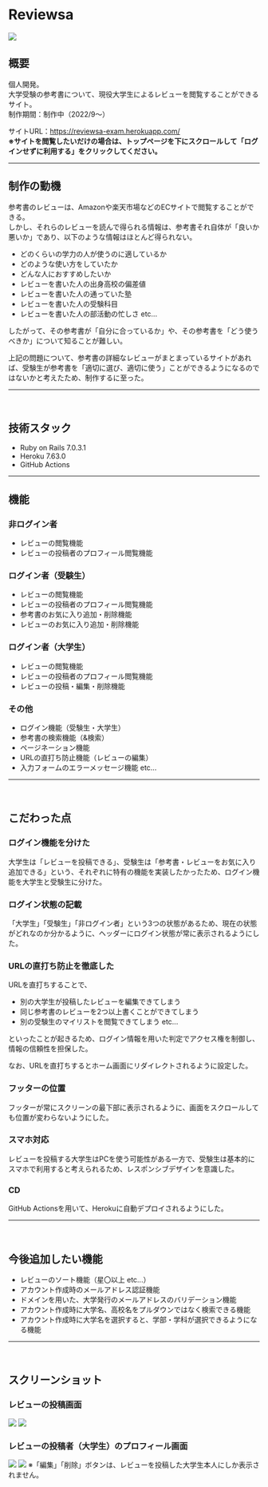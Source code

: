 # Reviewsa
<img src="https://user-images.githubusercontent.com/70557787/192438298-8fe3a089-96ca-4bed-a420-8a7ef6d3d25b.png">

## 概要
個人開発。<br>
大学受験の参考書について、現役大学生によるレビューを閲覧することができるサイト。<br>
制作期間：制作中（2022/9～）<br>

サイトURL：https://reviewsa-exam.herokuapp.com/<br>
**※サイトを閲覧したいだけの場合は、トップページを下にスクロールして「ログインせずに利用する」をクリックしてください。**
<hr>

## 制作の動機
参考書のレビューは、Amazonや楽天市場などのECサイトで閲覧することができる。<br>
しかし、それらのレビューを読んで得られる情報は、参考書それ自体が「良いか悪いか」であり、以下のような情報はほとんど得られない。

- どのくらいの学力の人が使うのに適しているか
- どのような使い方をしていたか
- どんな人におすすめしたいか
- レビューを書いた人の出身高校の偏差値
- レビューを書いた人の通っていた塾
- レビューを書いた人の受験科目
- レビューを書いた人の部活動の忙しさ etc...

したがって、その参考書が「自分に合っているか」や、その参考書を「どう使うべきか」について知ることが難しい。<br>

上記の問題について、参考書の詳細なレビューがまとまっているサイトがあれば、受験生が参考書を「適切に選び、適切に使う」ことができるようになるのではないかと考えたため、制作するに至った。
<hr><br>

## 技術スタック
- Ruby on Rails 7.0.3.1
- Heroku 7.63.0
- GitHub Actions
<hr>

## 機能
### 非ログイン者
- レビューの閲覧機能
- レビューの投稿者のプロフィール閲覧機能

### ログイン者（受験生）
- レビューの閲覧機能
- レビューの投稿者のプロフィール閲覧機能
- 参考書のお気に入り追加・削除機能
- レビューのお気に入り追加・削除機能

### ログイン者（大学生）
- レビューの閲覧機能
- レビューの投稿者のプロフィール閲覧機能
- レビューの投稿・編集・削除機能

### その他
- ログイン機能（受験生・大学生）
- 参考書の検索機能（&検索）
- ページネーション機能
- URLの直打ち防止機能（レビューの編集）
- 入力フォームのエラーメッセージ機能 etc...
<hr><br>

## こだわった点
### ログイン機能を分けた
大学生は「レビューを投稿できる」、受験生は「参考書・レビューをお気に入り追加できる」という、それぞれに特有の機能を実装したかったため、ログイン機能を大学生と受験生に分けた。

### ログイン状態の記載
「大学生」「受験生」「非ログイン者」という3つの状態があるため、現在の状態がどれなのか分かるように、ヘッダーにログイン状態が常に表示されるようにした。

### URLの直打ち防止を徹底した
URLを直打ちすることで、<br>

- 別の大学生が投稿したレビューを編集できてしまう
- 同じ参考書のレビューを2つ以上書くことができてしまう
- 別の受験生のマイリストを閲覧できてしまう etc...

といったことが起きるため、ログイン情報を用いた判定でアクセス権を制御し、情報の信頼性を担保した。<br>

なお、URLを直打ちするとホーム画面にリダイレクトされるように設定した。

### フッターの位置
フッターが常にスクリーンの最下部に表示されるように、画面をスクロールしても位置が変わらないようにした。

### スマホ対応
レビューを投稿する大学生はPCを使う可能性がある一方で、受験生は基本的にスマホで利用すると考えられるため、レスポンシブデザインを意識した。

### CD
GitHub Actionsを用いて、Herokuに自動デプロイされるようにした。
<hr><br>

## 今後追加したい機能
- レビューのソート機能（星〇以上 etc...）
- アカウント作成時のメールアドレス認証機能
- ドメインを用いた、大学発行のメールアドレスのバリデーション機能
- アカウント作成時に大学名、高校名をプルダウンではなく検索できる機能
- アカウント作成時に大学名を選択すると、学部・学科が選択できるようになる機能
<hr><br>

## スクリーンショット
### レビューの投稿画面
<img src="https://user-images.githubusercontent.com/70557787/192693275-72d3886d-7a54-4d42-8dfe-996686d5f3c1.png">
<img src="https://user-images.githubusercontent.com/70557787/192693366-2f498d75-e127-4ed7-9f54-69cb298e35d9.png">
<br>

### レビューの投稿者（大学生）のプロフィール画面
<img src="https://user-images.githubusercontent.com/70557787/192445726-6b564c75-4897-46f2-8c5b-911c155fae89.png">
<img src="https://user-images.githubusercontent.com/70557787/192445886-74094eaf-937f-419a-90ad-c31e73b2ca32.png">
※「編集」「削除」ボタンは、レビューを投稿した大学生本人にしか表示されません。

